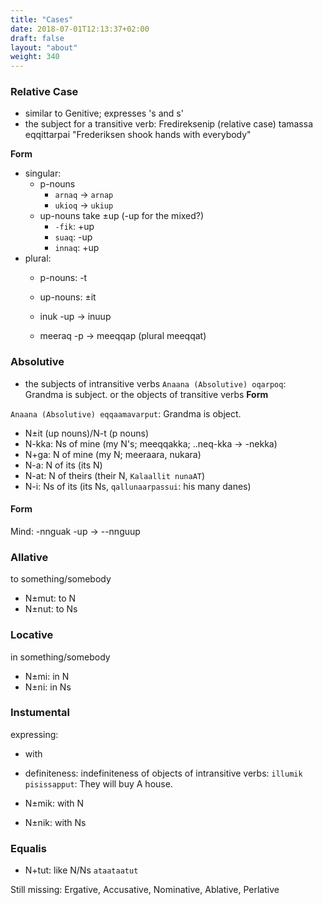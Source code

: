 ```yaml
---
title: "Cases"
date: 2018-07-01T12:13:37+02:00
draft: false
layout: "about"
weight: 340
---
```

### Relative Case

* similar to Genitive; expresses 's and s'
* the subject for a transitive verb: Fredireksenip (relative case) tamassa eqqittarpai "Frederiksen shook hands with everybody"

**Form**

* singular:
    * p-nouns 
        * `arnaq` -> `arnap`
        * `ukioq` -> `ukiup` 
    * up-nouns take ±up (-up for the mixed?)
        * `-fik`: +up
        * `suaq`: -up
        * `innaq`: +up
* plural:
    * p-nouns: -t
    * up-nouns: ±it

    * inuk -up -> inuup
    * meeraq -p -> meeqqap (plural meeqqat)

### Absolutive

* the subjects of intransitive verbs
`Anaana (Absolutive) oqarpoq`: Grandma is subject.
or the objects of transitive verbs
**Form**

`Anaana (Absolutive) eqqaamavarput`: Grandma is object.
  * N±it (up nouns)/N-t (p nouns) 
  * N-kka: Ns of mine (my N's; meeqqakka; ..neq-kka -> -nekka)
  * N+ga: N of mine (my N; meeraara, nukara)
  * N-a: N of its (its N)
  * N-at: N of theirs (their N, `Kalaallit nunaAT`)
  * N-i: Ns of its (its Ns, `qallunaarpassui`: his many danes)

#### Form

Mind: -nnguak -up -> --nnguup

### Allative
to something/somebody

* N±mut: to N
* N±nut: to Ns

### Locative

in something/somebody

* N±mi: in N
* N±ni: in Ns

### Instumental
expressing:
* with 
* definiteness: indefiniteness of objects of intransitive verbs: `illumik pisissapput`: They will buy A house.

* N±mik: with N
* N±nik: with Ns

### Equalis

* N+tut: like N/Ns `ataataatut`

Still missing: Ergative, Accusative, Nominative, Ablative, Perlative